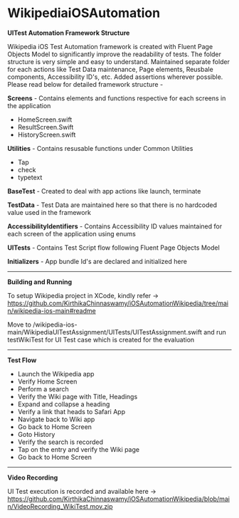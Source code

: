 # WikipediaiOSAutomation

**UITest Automation Framework Structure** 

Wikipedia iOS Test Automation framework is created with Fluent Page Objects Model to significantly improve the readability of tests. The folder structure is very simple and easy to understand. Maintained separate folder for each actions like Test Data maintenance, Page elements, Reusbale components, Accessibility ID's, etc. Added assertions wherever possible. Please read below for detailed framework structure - 


**Screens**  -  Contains elements and functions respective for each screens in the application
   - HomeScreen.swift 
   - ResultScreen.Swift
   - HistoryScreen.swift

**Utilities** -  Contains resusable functions under Common Utilities
   - Tap
   - check
   - typetext

**BaseTest** - Created to deal with app actions like launch, terminate

**TestData** - Test Data are maintained here so that there is no hardcoded value used in the framework

**AccessibilityIdentifiers** -  Contains Accessibility ID values maintained for each screen of the application using enums

**UITests** -   Contains Test Script flow following Fluent Page Objects Model 

**Initializers** - App bundle Id's are declared and initialized here

****

**Building and Running**

To setup Wikipedia project in XCode, kindly refer -> https://github.com/KirthikaChinnaswamy/iOSAutomationWikipedia/tree/main/wikipedia-ios-main#readme

Move to /wikipedia-ios-main/WikipediaUITestAssignment/UITests/UITestAssignment.swift and run testWikiTest for UI Test case which is created for the evaluation

****

**Test Flow**

- Launch the Wikipedia app
- Verify Home Screen
- Perform a search
- Verify the Wiki page with Title, Headings
- Expand and collapse a heading
- Verify a link that heads to Safari App
- Navigate back to Wiki app
- Go back to Home Screen
- Goto History
- Verify the search is recorded
- Tap on the entry and verify the Wiki page
- Go back to Home Screen

****

**Video Recording**

UI Test execution is recorded and available here -> https://github.com/KirthikaChinnaswamy/iOSAutomationWikipedia/blob/main/VideoRecording_WikiTest.mov.zip
